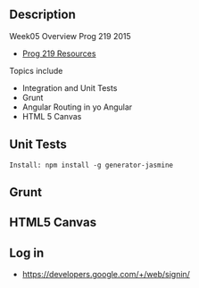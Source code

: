 ## Description

Week05 Overview Prog 219 2015

- [Prog 219 Resources][p219res]

[p219res]:http://www.ccalvert.net/books/CloudNotes/Prog219/Prog219-Resources.html

Topics include

- Integration and Unit Tests
- Grunt
- Angular Routing in yo Angular
- HTML 5 Canvas

## Unit Tests

    Install: npm install -g generator-jasmine

## Grunt

## HTML5 Canvas

## Log in

- <https://developers.google.com/+/web/signin/>
